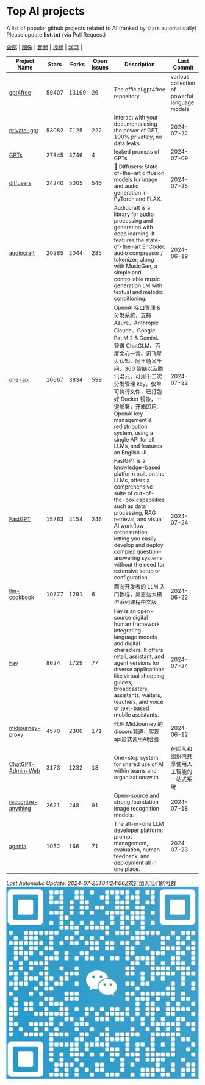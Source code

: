 # Top AI projects
A list of popular github projects related to AI (ranked by stars automatically)
Please update **list.txt** (via Pull Request)

<a href="./README.md">全部</a> |   <a href="./READMEpicture.md">图像</a> |   <a href="./READMEaudio.md">音频</a> | <a href="./READMEvideo.md">视频</a> | <a href="./READMElearn.md">学习</a> | 

| Project Name | Stars | Forks | Open Issues | Description | Last Commit |
| ------------ | ----- | ----- | ----------- | ----------- | ----------- |
| [gpt4free](https://github.com/xtekky/gpt4free) | 59407 | 13199 | 26 | The official gpt4free repository | various collection of powerful language models | 2024-07-13 |
| [private-gpt](https://github.com/zylon-ai/private-gpt) | 53082 | 7125 | 222 | Interact with your documents using the power of GPT, 100% privately, no data leaks | 2024-07-22 |
| [GPTs](https://github.com/linexjlin/GPTs) | 27845 | 3746 | 4 | leaked prompts of GPTs | 2024-07-09 |
| [diffusers](https://github.com/huggingface/diffusers) | 24240 | 5005 | 546 | 🤗 Diffusers: State-of-the-art diffusion models for image and audio generation in PyTorch and FLAX. | 2024-07-25 |
| [audiocraft](https://github.com/facebookresearch/audiocraft) | 20285 | 2044 | 285 | Audiocraft is a library for audio processing and generation with deep learning. It features the state-of-the-art EnCodec audio compressor / tokenizer, along with MusicGen, a simple and controllable music generation LM with textual and melodic conditioning. | 2024-06-19 |
| [one-api](https://github.com/songquanpeng/one-api) | 16667 | 3834 | 599 | OpenAI 接口管理 & 分发系统，支持 Azure、Anthropic Claude、Google PaLM 2 & Gemini、智谱 ChatGLM、百度文心一言、讯飞星火认知、阿里通义千问、360 智脑以及腾讯混元，可用于二次分发管理 key，仅单可执行文件，已打包好 Docker 镜像，一键部署，开箱即用. OpenAI key management & redistribution system, using a single API for all LLMs, and features an English UI. | 2024-07-22 |
| [FastGPT](https://github.com/labring/FastGPT) | 15763 | 4154 | 246 | FastGPT is a knowledge-based platform built on the LLMs, offers a comprehensive suite of out-of-the-box capabilities such as data processing, RAG retrieval, and visual AI workflow orchestration, letting you easily develop and deploy complex question-answering systems without the need for extensive setup or configuration. | 2024-07-24 |
| [llm-cookbook](https://github.com/datawhalechina/llm-cookbook) | 10777 | 1291 | 6 | 面向开发者的 LLM 入门教程，吴恩达大模型系列课程中文版 | 2024-06-22 |
| [Fay](https://github.com/xszyou/Fay) | 8624 | 1729 | 77 | Fay is an open-source digital human framework integrating language models and digital characters. It offers retail, assistant, and agent versions for diverse applications like virtual shopping guides, broadcasters, assistants, waiters, teachers, and voice or text-based mobile assistants. | 2024-07-24 |
| [midjourney-proxy](https://github.com/novicezk/midjourney-proxy) | 4570 | 2300 | 171 | 代理 MidJourney 的discord频道，实现api形式调用AI绘图 | 2024-06-12 |
| [ChatGPT-Admin-Web](https://github.com/AprilNEA/ChatGPT-Admin-Web) | 3173 | 1232 | 18 | One-stop system for shared use of AI within teams and organizationswith | 在团队和组织内共享使用人工智能的一站式系统 | 2023-12-27 |
| [recognize-anything](https://github.com/xinyu1205/recognize-anything) | 2621 | 248 | 91 | Open-source and strong foundation image recognition models. | 2024-07-18 |
| [agenta](https://github.com/Agenta-AI/agenta) | 1052 | 166 | 71 | The all-in-one LLM developer platform: prompt management, evaluation, human feedback, and deployment all in one place. | 2024-07-23 |

*Last Automatic Update: 2024-07-25T04:24:06Z*欢迎加入我们的社群 ![](https://raw.githubusercontent.com/mouuii/picture/master/weichat.jpg) 